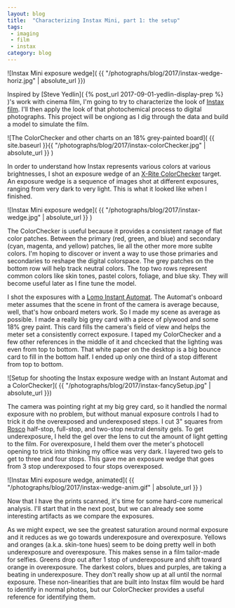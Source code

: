 ```yaml
---
layout: blog
title:  "Characterizing Instax Mini, part 1: the setup"
tags: 
 - imaging 
 - film
 - instax
category: blog
---
```


![Instax Mini exposure wedge]( {{ "/photographs/blog/2017/instax-wedge-horiz.jpg" | absolute_url }})

Inspired by [Steve Yedlin]( {% post_url 2017-09-01-yedlin-display-prep %} )'s work with cinema film, I'm going to try to characterize the look of [Instax film](http://www.fujifilm.com/products/instant_photo/films/instax_mini/). I'll then apply the look of that photochemical process to digital photographs. This project will be ongiong as I dig through the data and build a model to simulate the film.

![The ColorChecker and other charts on an 18% grey-painted board]( {{ site.baseurl }}{{ "/photographs/blog/2017/instax-colorChecker.jpg" | absolute_url }} )

In order to understand how Instax represents various colors at various brightnesses, I shot an exposure wedge of an [X-Rite ColorChecker](http://xritephoto.com/colorchecker-classic) target. An exposure wedge is a sequence of images shot at different exposures, ranging from very dark to very light. This is what it looked like when I finished.

![Instax Mini exposure wedge]( {{ "/photographs/blog/2017/instax-wedge.jpg" | absolute_url }} )

The ColorChecker is useful because it provides a consistent ranage of flat color patches. Between the primary (red, green, and blue) and secondary (cyan, magenta, and yellow) patches, lie all the other more more sublte colors. I'm hoping to discover or invent a way to use those primaries and secondaries to reshape the digital colorspace. The grey patches on the bottom row will help track neutral colors. The top two rows represent common colors like skin tones, pastel colors, foliage, and blue sky. They will become useful later as I fine tune the model.

I shot the exposures with a [Lomo Instant Automat](https://www.kickstarter.com/projects/lomography/the-lomoinstant-automat-camera). The Automat's onboard meter assumes that the scene in front of the camera is average because, well, that's how onboard meters work. So I made my scene as average as possible. I made a really big grey card with a piece of plywood and some 18% grey paint. This card fills the camera's field of view and helps the meter set a consistently correct exposure. I taped my ColorChecker and a few other references in the middle of it and chcecked that the lighting was even from top to bottom. That white paper on the desktop is a big bounce card to fill in the bottom half. I ended up only one third of a stop different from top to bottom.

![Setup for shooting the Instax exposure wedge with an Instant Automat and a ColorChecker]( {{ "/photographs/blog/2017/instax-fancySetup.jpg" | absolute_url }})

The camera was pointing right at my big grey card, so it handled the normal exposure with no problem, but without manual exposure controls I had to trick it do the overexposed and underexposed steps. I cut 3" squares from [Rosco](http://us.rosco.com/en) half-stop, full-stop, and two-stop neutral density gels. To get underexposure, I held the gel over the lens to cut the amount of light getting to the film. For overexposure, I held them over the meter's photocell opening to trick into thinking my office was very dark. I layered two gels to get to three and four stops. This gave me an exposure wedge that goes from 3 stop underexposed to four stops overexposed. 

![Instax Mini exposure wedge, animated]( {{ "/photographs/blog/2017/instax-wedge-anim.gif" | absolute_url }} )

Now that I have the prints scanned, it's time for some hard-core numerical analysis. I'll start that in the next post, but we can already see some interesting artifacts as we compare the exposures. 

As we might expect, we see the greatest saturation around normal exposure and it reduces as we go towards underexposure and overexposure. Yellows and oranges (a.k.a. skin-tone hues) seem to be doing pretty well in both underexposure and overexposure. This makes sense in a film tailor-made for selfies. Greens drop out after 1 stop of underexposure and shift toward orange in overexposure. The darkest colors, blues and purples, are taking a beating in underexposure. They don't really show up at all until the normal exposure. These non-linearities that are built into Instax film would be hard to identify in normal photos, but our ColorChecker provides a useful reference for identifying them.
